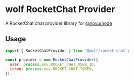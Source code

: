 # wolf RocketChat Provider

A RocketChat chat provider library for [@novu/node](https://github.com/tecklens/tk-wolf/)

## Usage

```javascript
import { RocketChatProvider } from '@wolf/rocket-chat';

const provider = new RocketChatProvider({
  user: process.env.ROCKET_CHAT_USER_ID,
  token: process.env.ROCKET_CHAT_TOKEN,
});
```
